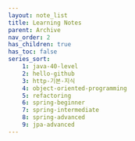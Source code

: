 ```yaml
---
layout: note_list
title: Learning Notes
parent: Archive
nav_order: 2
has_children: true
has_toc: false
series_sort:
    1: java-40-level
    2: hello-github
    3: http-기본-지식
    4: object-oriented-programming
    5: refactoring
    6: spring-beginner
    7: spring-intermediate
    8: spring-advanced
    9: jpa-advanced
---
```

